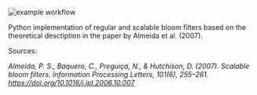 ![example workflow](https://github.com/pawel-t-wolny/sbloom/actions/workflows/pylint_and_black.yml/badge.svg)

Python implementation of regular and scalable bloom filters based on the theoretical desctiption in the paper by Almeida et al. (2007).

Sources:

_Almeida, P. S., Baquero, C., Preguiça, N., & Hutchison, D. (2007). Scalable bloom filters. Information Processing Letters, 101(6), 255–261. https://doi.org/10.1016/j.ipl.2006.10.007_
